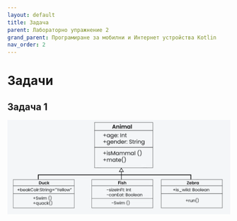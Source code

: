 ```yaml
---
layout: default
title: Задача
parent: Лабораторно упражнение 2
grand_parent: Програмиране за мобилни и Интернет устройства Kotlin
nav_order: 2
---
```

# Задачи

## Задача 1

![alt text](image-1.png)